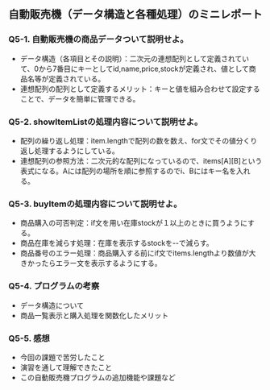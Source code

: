## 自動販売機（データ構造と各種処理）のミニレポート
### Q5-1. 自動販売機の商品データついて説明せよ。
* データ構造（各項目とその説明）：二次元の連想配列として定義されていて、0から7番目にキーとしてid,name,price,stockが定義され、値として商品名等が定義されている。
* 連想配列の配列として定義するメリット：キーと値を組み合わせて設定することで、データを簡単に管理できる。
### Q5-2. showItemListの処理内容について説明せよ。
* 配列の繰り返し処理：item.lengthで配列の数を数え、for文でその値分くり返し処理するようにしている。
* 連想配列の参照方法：二次元的な配列になっているので、items[A][B]という表式になる。Aには配列の場所を順に参照するのでi、Bにはキー名を入れる。
### Q5-3. buyItemの処理内容について説明せよ。
* 商品購入の可否判定：if文を用い在庫stockが１以上のときに買うようにする。
* 商品在庫を減らす処理：在庫を表示するstockを--で減らす。
* 商品番号のエラー処理：商品購入する前にif文でitems.lengthより数値が大きかったらエラー文を表示するようにする。
### Q5-4. プログラムの考察
* データ構造について
* 商品一覧表示と購入処理を関数化したメリット
### Q5-5. 感想
* 今回の課題で苦労したこと
* 演習を通して理解できたこと
* この自動販売機プログラムの追加機能や課題など

